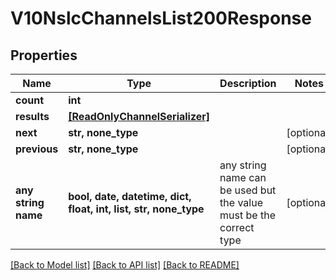 # V10NslcChannelsList200Response


## Properties
Name | Type | Description | Notes
------------ | ------------- | ------------- | -------------
**count** | **int** |  | 
**results** | [**[ReadOnlyChannelSerializer]**](ReadOnlyChannelSerializer.md) |  | 
**next** | **str, none_type** |  | [optional] 
**previous** | **str, none_type** |  | [optional] 
**any string name** | **bool, date, datetime, dict, float, int, list, str, none_type** | any string name can be used but the value must be the correct type | [optional]

[[Back to Model list]](../README.md#documentation-for-models) [[Back to API list]](../README.md#documentation-for-api-endpoints) [[Back to README]](../README.md)


